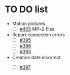 # TO DO list
- Motion pictures
    - [ ] [#405](https://github.com/simulot/immich-go/issues/405) MP~2 files    
- Report connection errors
    - [ ] [#395](https://github.com/simulot/immich-go/issues/395)
    - [ ] [#396](https://github.com/simulot/immich-go/issues/396)
    - [ ] [#393](https://github.com/simulot/immich-go/issues/393)
- Creation date incorrect
    - [ ] [#397](https://github.com/simulot/immich-go/issues/397)

 
